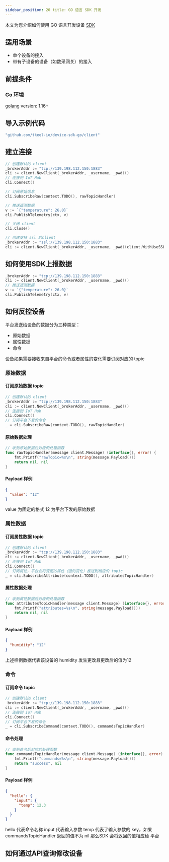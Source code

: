 ```yaml
---
sidebar_position: 20 title: GO 语言 SDK 开发
---
```


本文为您介绍如何使用 GO 语言开发设备 [SDK](https://github.com/tkeel-io/device-sdk-go)

## 适用场景

- 单个设备的接入
- 带有子设备的设备（如数采网关）的接入

## 前提条件

### Go 环境

[golang](https://go.dev/dl/) version: 1.16+

## 导入示例代码

```go
"github.com/tkeel-io/device-sdk-go/client"
```

## 建立连接

```go
// 创建默认的 client
_brokerAddr := "tcp://139.198.112.150:1883"
cli := client.NewClient(_brokerAddr, _username, _pwd)()
// 连接到 IoT Hub
cli.Connect()

// 订阅原始信息
cli.SubscribeRaw(context.TODO(), rawTopicHandler)

// 推送遥测数据
v := `{"temperature": 26.0}`
cli.PublishTelemetry(ctx, v)

// 关闭 client
cli.Close()
```

```go
// 创建支持 ssl 的client
_brokerAddr := "ssl://139.198.112.150:1883"
cli := client.NewClient(_brokerAddr, _username, _pwd)(client.WithUseSSL(true))
```

## 如何使用SDK上报数据

```go
_brokerAddr := "tcp://139.198.112.150:1883"
cli := client.NewClient(_brokerAddr, _username, _pwd)()
// 推送遥测数据
v := `{"temperature": 26.0}`
cli.PublishTelemetry(ctx, v)
```

## 如何反控设备

平台发送给设备的数据分为三种类型：

- 原始数据
- 属性数据
- 命令

设备如果需要接收来自平台的命令或者属性的变化需要订阅对应的 topic

### 原始数据

#### 订阅原始数据 topic

```go
// 创建默认的 client
_brokerAddr := "tcp://139.198.112.150:1883"
cli := client.NewClient(_brokerAddr, _username, _pwd)()
// 连接到 IoT Hub
cli.Connect()
// 订阅平台下发的命令
_ = cli.SubscribeRaw(context.TODO(), rawTopicHandler)
```

#### 原始数据处理

```go
// 收到原始数据后对应的处理函数
func rawTopicHandler(message client.Message) (interface{}, error) {
    fmt.Printf("rawTopic=%s\n", string(message.Payload()))
    return nil, nil
}
```

#### Payload 样例

```json
{
  "value": "12"
}
```

value 为固定的格式 12 为平台下发的原始数据

### 属性数据

#### 订阅属性数据 topic

```go
// 创建默认的 client
_brokerAddr := "tcp://139.198.112.150:1883"
cli := client.NewClient(_brokerAddr, _username, _pwd)()
// 连接到 IoT Hub
cli.Connect()
// 订阅属性，平台会将变更的属性（值的变化）推送到相应的 topic
_ = cli.SubscribeAttribute(context.TODO(), attributesTopicHandler)
```

#### 属性数据处理

```go
// 收到属性数据后对应的处理函数
func attributesTopicHandler(message client.Message) (interface{}, error) {
    fmt.Printf("attributes=%s\n", string(message.Payload()))
    return nil, nil
}
```

#### Payload 样例

```json
{
  "humidity": "12"
}
```

上述样例数据代表该设备的 humidity 发生更改且更改后的值为12

### 命令

#### 订阅命令 topic

```go
// 创建默认的 client
_brokerAddr := "tcp://139.198.112.150:1883"
cli := client.NewClient(_brokerAddr, _username, _pwd)()
// 连接到 IoT Hub
cli.Connect()
// 订阅平台下发的命令
_ = cli.SubscribeCommand(context.TODO(), commandsTopicHandler)
```

#### 命令处理

```go
// 收到命令后对应的处理函数
func commandsTopicHandler(message client.Message) (interface{}, error) {
    fmt.Printf("commands=%s\n", string(message.Payload()))
    return "success", nil
}
```

#### Payload 样例

```json
{
  "hello": {
    "input": {
      "temp": 12.3
    }
  }
}
```

hello 代表命令名称 input 代表输入参数 temp 代表了输入参数的 key，如果 commandsTopicHandler 返回的值不为 nil 那么SDK 会将返回的值相应给 平台

## 如何通过API查询修改设备
